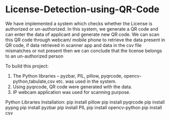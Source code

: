 # License-Detection-using-QR-Code
We have implemented a system which checks whether the License is authorized or un-authorized.
In this system, we generate a QR code and can enter the data of applicant and generate new QR code.
We can scan this QR code through webcam/ mobile phone to retrieve the data present in QR code, 
if data retrieved in scanner app and data in the csv file mismatches or not present then we can 
conclude that the license belongs to an un-authorized person

To build this project: 
1. The Python libraries – pyzbar, PIL, pillow, pyqrcode, opencv-python,tabulate,csv etc. was used in the system. 
2. Using pyqrcode, QR code were generated with the data. 
3. IP webcam application was used for scanning purpose.

Python Libraries Installation:
pip install pillow
pip install pyqrcode
pip install pypng
pip install pyzbar
pip install PIL
pip install opencv-python
pip install csv
